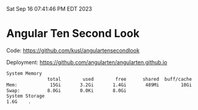 Sat Sep 16 07:41:46 PM EDT 2023

# Angular Ten Second Look

Code: https://github.com/kusl/angulartensecondlook

Deployment: https://github.com/angularten/angularten.github.io

```bash
System Memory
               total        used        free      shared  buff/cache   available
Mem:            15Gi       3.2Gi       1.4Gi       489Mi        10Gi        11Gi
Swap:          8.0Gi       0.0Ki       8.0Gi
System Storage
1.6G	.
